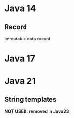 # Java 14

## Record

Immutable data record

# Java 17

# Java 21

## String templates

**NOT USED: removed in Java23**


